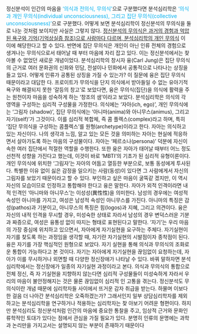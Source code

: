 정신분석이 인간의 마음을 <font color="#00b0f0">‘의식과 전의식, 무의식’</font>으로 구분했다면 분석심리학은 <font color="#00b0f0">‘의식과 개인 무의식(individual
unconsciousness), 그리고 집단 무의식(collective unconsciousness)’</font>으로 구분했다. 어떻게 보면 분석심리학이 정신분석의
무의식을 둘로 나눈 것처럼 보이지만 사실은 그렇지 않다.
<u>정신분석의 무의식은 과거의 경험과 억압된 욕구와 기억(기억상실증 참조)으로 사람마다 다르며, 분석심리학의 개인 무의식</u>
이 이에 해당한다고 할 수 있다. 반면에 집단 무의식은 개인이 아닌 인류 전체의 경험으로 생겨나는 무의식으로서 태어날 때
부터 마음에 자리 잡고 있다. 이는 정신분석에서는 찾아볼 수 없었던 새로운 개념이었다.
분석심리학의 창시자 융(Carl Jung)은 집단 무의식의 근거로 여러 문화권의 신화와 민담, 전설이나 민화에서 공통적으로
나타나는 상징을 들고 있다. 어떻게 인류가 공통된 상징을 가질 수 있는가? 이 질문에 융은 집단 무의식 때문이라고 대답한
다. 프로이트가 무의식을 단지 의식에서 받아들일 수 없는 유아기적 욕구와 해결되지 못한 ‘갈등의 창고’로 보았다면, 융은
무의식(집단)을 의식에 활력을 주는 원천이자 마음을 성숙하게 하는 ‘창조의 샘’이라고 보았다.
분석심리학은 의식의 각 영역을 구성하는 심리적 구성물을 가정한다. 의식에는 ‘자아(ich, ego)’, 개인 무의식에는 ‘그림자
(shadow)’, 집단 무의식에는 ‘아니마(anima)와 아니무스(animus), 그리고 자기(self)’가 그것이다. 이를 심리적 복합체, 즉 콤
플렉스(complex)라고 하며, 특히 ‘집단 무의식을 구성하는 콤플렉스’를 원형(archetype)이라고 한다.
자아는 의식하고 있는 자신이다. 나의 생각과 느낌, 알고 있는 모든 것을 의미하는 자아는 현실에 적응하면서 살아가도록
하는 마음의 구성물이다. 자아는 ‘페르소나(persona)’ 덕분에 자신이 속한 여러 집단에서 적절한 역할을 수행한다. 또한 융은
자아가 태어날 때부터 어느 정도 선천적 성향을 가진다고 했는데, 이것이 바로 ‘MBTI’의 기초가 된 심리적 유형이론이다.
개인 무의식에 위치한 ‘그림자’는 자아의 어둡고 열등한 부분으로, 보통 동성에게 투사된다. 특별한 이유 없이 싫은 감정을
일으키는 사람(동성)이 있다면 그 사람에게서 자신의 그림자를 보았기 때문이라고 할 수 있다. 부인하고 싶은 마음이 굴뚝같
겠지만, 이 역시 자신의 모습이므로 인정하고 통합해야 한다고 융은 말한다.
자아가 외적 인격이라면 내적 인격인 ‘아니마와 아니무스’는 이성성(異性性)을 의미한다. 남성의 경우에는 여성적 속성인
아니마를 가지고, 여성은 남성적 속성인 아니무스를 가진다. 아니마의 특징은 감성(pathos)과 기분이고, 아니무스의 특징은
힘(logos)과 지혜, 그리고 의견이다. 융은 자신의 내적 인격을 무시할 경우, 미성숙한 상태로 자라서 남성의 경우 변덕스러운
기분과 짜증으로, 여성은 융통성 없이 따지는 형태로 표현된다고 말한다.
‘자기’는 우리 마음의 가장 중심에 위치하고 있으면서, 자아에게 자기실현을 요구하는 주체다. 자기실현이 자기를 찾도록
하는 과정임을 생각할 때, 자기란 자기실현의 시발점이자 종착점이 된다. 융은 자기를 가장 핵심적인 원형으로 보았다. 자기
실현을 통해 의식과 무의식의 조화로운 통합이 가능하다고 본 것이다.
자기는 자아에게 자기실현을 끊임없이 요청하는데, 자아가 이를 무시하거나 외면할 때 다양한 정신장애가 나타날 수 있다.
바꿔 말하자면 분석심리학에서는 정신장애가 일종의 자기실현 과정이라고 본다. 의식과 무의식의 통합으로 전체 정신, 즉 자
기실현을 지향하지 않는다면 심리적 구성물들이 미성숙하게 자라서 우리의 마음이 불안정해지는 것은 물론 끊임없이 심리적
인 고통을 겪는다.
정신분석도 무의식이란 개념 때문에 심리학자들 사이에서 뜨거운 감자 취급을 받는다. 하물며 이보다 한 걸음 더 나아간
분석심리학은 오죽하겠는가? 그래서인지 일부 상담심리학자를 제외하고는 분석심리학을 연구하거나 적용하는 심리학자는 찾
아보기 어려운 형편이다. 하지만 분석심리도 정신분석처럼 인간의 마음에 중요한 통찰을 주고, 임상적 근거와 문화인류학적인
토대가 있다는 점에서 관심을 가질 필요가 있다. 분명히 인류의 문명에는 과학과 논리만을 가지고서는 설명되지 않는 부분이
존재하기 때문이다
